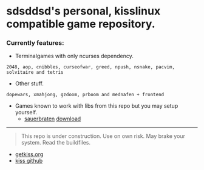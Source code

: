# sdsddsd's personal, kisslinux compatible game repository.

### Currently features:


- Terminalgames with only ncurses dependency.
```
2048, aop, cnibbles, curseofwar, greed, npush, nsnake, pacvim, solvitaire and tetris
```


- Other stuff.
```
dopewars, xmahjong, gzdoom, prboom and mednafen + frontend
```

- Games known to work with libs from this repo but you may setup yourself.
   - [sauerbraten](http://cubeengine.com/wiki/Building_and_Compiling#Linux) [download](http://sourceforge.net/projects/sauerbraten/files/sauerbraten/2013_01_04/sauerbraten_2013_04_04_collect_edition_linux.tar.bz2/download)
---

> This repo is under construction. Use on own risk. May brake your system. Read the buildfiles.


* [getkiss.org](https://getkiss.org/)
* [kiss github](https://github.com/kisslinux)
